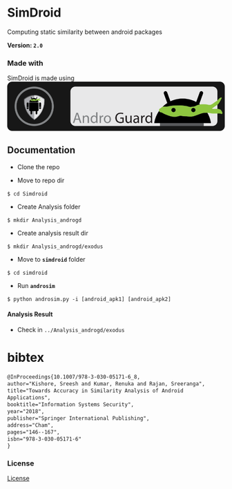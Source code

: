 # SimDroid
Computing static similarity between android packages

__Version: `2.0`__

### Made with 

SimDroid is made using [![androguard_v1.5](https://raw.githubusercontent.com/androguard/androguard/master/assets/CI/banner.png)](https://github.com/androguard/androguard/)

## Documentation

* Clone the repo

* Move to repo dir
```
$ cd Simdroid
```

* Create Analysis folder
```
$ mkdir Analysis_androgd
```
  * Create analysis result dir
  ```
  $ mkdir Analysis_androgd/exodus
  ``` 

* Move to __`simdroid`__ folder
```
$ cd simdroid
```

* Run __`androsim`__
```
$ python androsim.py -i [android_apk1] [android_apk2]
```

#### Analysis Result 
* Check in `../Analysis_androgd/exodus`

# bibtex
```
@InProceedings{10.1007/978-3-030-05171-6_8,
author="Kishore, Sreesh and Kumar, Renuka and Rajan, Sreeranga",
title="Towards Accuracy in Similarity Analysis of Android Applications",
booktitle="Information Systems Security",
year="2018",
publisher="Springer International Publishing",
address="Cham",
pages="146--167",
isbn="978-3-030-05171-6"
}

```

### License

[License](LICENSE)

